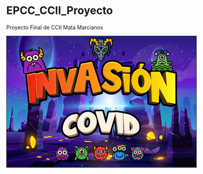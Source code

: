 # EPCC_CCII_Proyecto
Proyecto Final de CCII
Mata Marcianos

﻿![NumCpp logo](https://github.com/pquispemor/EPCC_CCII_Proyecto/blob/main/ProyectoFinal/Fondos/IntroInforme.jpeg)
